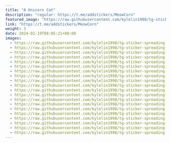 ```yaml
---
title: "A Unicorn Cat"
description: "regular: https://t.me/addstickers/MeowCorn"
featured_image: "https://raw.githubusercontent.com/kylelin1998/tg-sticker-spreading-worldwide-images/main/img/68c92757-5f20-4698-b4ef-45286b3764be.jpg"
link: "https://t.me/addstickers/MeowCorn"
weight: 3
date: 2024-02-19T08:05:21+08:00
images:
  - https://raw.githubusercontent.com/kylelin1998/tg-sticker-spreading-worldwide-images/main/img/68c92757-5f20-4698-b4ef-45286b3764be.jpg
  - https://raw.githubusercontent.com/kylelin1998/tg-sticker-spreading-worldwide-images/main/img/7da78bb7-5ac1-4617-8dd3-c83526514d10.jpg
  - https://raw.githubusercontent.com/kylelin1998/tg-sticker-spreading-worldwide-images/main/img/1f00de94-38c5-47b9-85d6-2429df55df94.jpg
  - https://raw.githubusercontent.com/kylelin1998/tg-sticker-spreading-worldwide-images/main/img/eeeed57a-b107-4337-9892-b354935152ca.jpg
  - https://raw.githubusercontent.com/kylelin1998/tg-sticker-spreading-worldwide-images/main/img/6be0189a-5321-472c-9489-5f9a492dee43.jpg
  - https://raw.githubusercontent.com/kylelin1998/tg-sticker-spreading-worldwide-images/main/img/3f6cbdf8-8e87-4f62-8c9c-c0e34a3d3198.jpg
  - https://raw.githubusercontent.com/kylelin1998/tg-sticker-spreading-worldwide-images/main/img/aba4e1be-0d75-4aca-b6d0-e6b51db52f3e.jpg
  - https://raw.githubusercontent.com/kylelin1998/tg-sticker-spreading-worldwide-images/main/img/4a82524e-2a0b-4d1f-b6de-92f6188a0821.jpg
  - https://raw.githubusercontent.com/kylelin1998/tg-sticker-spreading-worldwide-images/main/img/55ef753d-d29d-44fe-91cc-d0285ec031c5.jpg
  - https://raw.githubusercontent.com/kylelin1998/tg-sticker-spreading-worldwide-images/main/img/4ac95547-8161-4624-b9df-37f1db98916b.jpg
  - https://raw.githubusercontent.com/kylelin1998/tg-sticker-spreading-worldwide-images/main/img/3b361cea-a729-4c9e-8772-493bc236a154.jpg
  - https://raw.githubusercontent.com/kylelin1998/tg-sticker-spreading-worldwide-images/main/img/1329c0a5-4a10-4817-8bf1-a0308825d4b1.jpg
  - https://raw.githubusercontent.com/kylelin1998/tg-sticker-spreading-worldwide-images/main/img/cfc8fd63-eb7e-41ef-8f06-85a85d2b5ea6.jpg
  - https://raw.githubusercontent.com/kylelin1998/tg-sticker-spreading-worldwide-images/main/img/e9ebd612-e2fd-42aa-95c3-4403b67f08de.jpg
  - https://raw.githubusercontent.com/kylelin1998/tg-sticker-spreading-worldwide-images/main/img/c34ec878-10dc-4d87-b0d6-1bfae25b4c5e.jpg
  - https://raw.githubusercontent.com/kylelin1998/tg-sticker-spreading-worldwide-images/main/img/9b193efe-f2d1-480c-86b4-c2a92f4e4f9a.jpg
  - https://raw.githubusercontent.com/kylelin1998/tg-sticker-spreading-worldwide-images/main/img/e5fdacbe-cbc2-499b-bf92-b9e9ae60fd0e.jpg
  - https://raw.githubusercontent.com/kylelin1998/tg-sticker-spreading-worldwide-images/main/img/c15c9496-2bfa-4120-82e7-7f9b523d8c71.jpg
  - https://raw.githubusercontent.com/kylelin1998/tg-sticker-spreading-worldwide-images/main/img/e9131bd1-731a-4093-b1a1-1f4e2a16c3d8.jpg
  - https://raw.githubusercontent.com/kylelin1998/tg-sticker-spreading-worldwide-images/main/img/226b7c51-ea9c-433d-a8b2-e8c8ee726ae4.jpg
---
```


